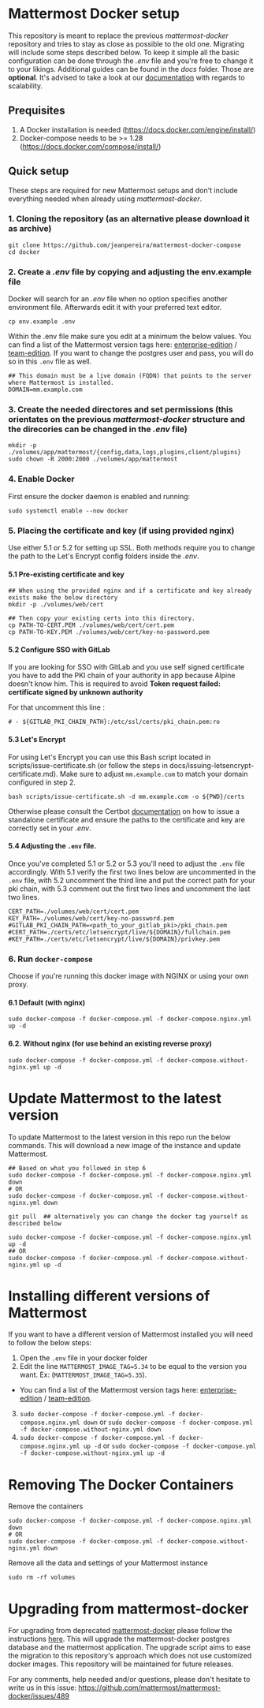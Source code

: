# Mattermost Docker setup

This repository is meant to replace the previous *mattermost-docker* repository and tries to stay as close as possible
to the old one. Migrating will include some steps described below. To keep it
simple all the basic configuration can be done through the *.env* file and you're free to change it to your likings.
Additional guides can be found in the *docs* folder. Those are **optional**.
It's advised to take a look at our [documentation](https://docs.mattermost.com/deployment/scaling.html) with regards to
scalability.

## Prequisites
1. A Docker installation is needed (https://docs.docker.com/engine/install/)
2. Docker-compose needs to be >= 1.28 (https://docs.docker.com/compose/install/)

## Quick setup
These steps are required for new Mattermost setups and don't include everything needed when already using
*mattermost-docker*.

### 1. Cloning the repository (as an alternative please download it as archive)
```
git clone https://github.com/jeanpereira/mattermost-docker-compose
cd docker
```

### 2. Create a *.env* file by copying and adjusting the env.example file
Docker will search for an *.env* file when no option specifies another environment file. Afterwards edit it with your preferred text editor.
```
cp env.example .env
```

Within the .env file make sure you edit at a minimum the below values. You can find a list of the Mattermost version tags here: [enterprise-edition](https://hub.docker.com/r/mattermost/mattermost-enterprise-edition/tags?page=1&ordering=last_updated) / [team-edition](https://hub.docker.com/r/mattermost/mattermost-team-edition/tags?page=1&ordering=last_updated). If you want to change the postgres user and pass, you will do so in this `.env` file as well.

```
## This domain must be a live domain (FQDN) that points to the server where Mattermost is installed.
DOMAIN=mm.example.com
```


### 3. Create the needed directores and set permissions (this orientates on the previous *mattermost-docker* structure and the direcories can be changed in the *.env* file)
```
mkdir -p ./volumes/app/mattermost/{config,data,logs,plugins,client/plugins}
sudo chown -R 2000:2000 ./volumes/app/mattermost
```

### 4. Enable Docker
First ensure the docker daemon is enabled and running:
```
sudo systemctl enable --now docker
```

### 5. Placing the certificate and key (if using provided nginx)
Use either 5.1 or 5.2 for setting up SSL. Both methods require you to change the path to the Let's Encrypt config folders inside the *.env*. 


#### 5.1 Pre-existing certificate and key
```
## When using the provided nginx and if a certificate and key already exists make the below directory
mkdir -p ./volumes/web/cert

## Then copy your existing certs into this directory.
cp PATH-TO-CERT.PEM ./volumes/web/cert/cert.pem
cp PATH-TO-KEY.PEM ./volumes/web/cert/key-no-password.pem
```
#### 5.2 Configure SSO with GitLab
If you are looking for SSO with GitLab and you use self signed certificate you have to add the PKI chain of your authority in app because Alpine doesn't know him. This is required to avoid **Token request failed: certificate signed by unknown authority**

For that uncomment this line :
```
# - ${GITLAB_PKI_CHAIN_PATH}:/etc/ssl/certs/pki_chain.pem:ro
```

#### 5.3 Let's Encrypt
For using Let's Encrypt you can use this Bash script located in scripts/issue-certificate.sh (or follow the steps in docs/issuing-letsencrypt-certificate.md). Make sure to adjust `mm.example.com` to match your domain configured in step 2.
```
bash scripts/issue-certificate.sh -d mm.example.com -o ${PWD}/certs
```
Otherwise please consult the Certbot [documentation](https://certbot.eff.org/instructions) on how to issue a standalone certificate and ensure the paths to the certificate and key are correctly set in your *.env*.

#### 5.4 Adjusting the `.env` file.
Once you've completed 5.1 or 5.2 or 5.3 you'll need to adjust the `.env` file accordingly. With 5.1 verify the first two lines below are uncommented in the `.env` file, with 5.2 uncomment the third line and put the correct path for your pki chain, with 5.3 comment out the first two lines and uncomment the last two lines.

```
CERT_PATH=./volumes/web/cert/cert.pem
KEY_PATH=./volumes/web/cert/key-no-password.pem
#GITLAB_PKI_CHAIN_PATH=<path_to_your_gitlab_pki>/pki_chain.pem
#CERT_PATH=./certs/etc/letsencrypt/live/${DOMAIN}/fullchain.pem
#KEY_PATH=./certs/etc/letsencrypt/live/${DOMAIN}/privkey.pem
```

### 6. Run `docker-compose`
Choose if you're running this docker image with NGINX or using your own proxy.

#### 6.1 Default (with nginx)
```
sudo docker-compose -f docker-compose.yml -f docker-compose.nginx.yml up -d
```

#### 6.2. Without nginx (for use behind an existing reverse proxy)
```
sudo docker-compose -f docker-compose.yml -f docker-compose.without-nginx.yml up -d
```

# Update Mattermost to the latest version
To update Mattermost to the latest version in this repo run the below commands. This will download a new image of the instance and update Mattermost.

```
## Based on what you followed in step 6
sudo docker-compose -f docker-compose.yml -f docker-compose.nginx.yml down
# OR
sudo docker-compose -f docker-compose.yml -f docker-compose.without-nginx.yml down

git pull  ## alternatively you can change the docker tag yourself as described below

sudo docker-compose -f docker-compose.yml -f docker-compose.nginx.yml up -d
## OR
sudo docker-compose -f docker-compose.yml -f docker-compose.without-nginx.yml up -d
```

# Installing different versions of Mattermost
If you want to have a different version of Mattermost installed you will need to follow the below steps:

1. Open the `.env` file in your docker folder
2. Edit the line `MATTERMOST_IMAGE_TAG=5.34` to be equal to the version you want. Ex: (`MATTERMOST_IMAGE_TAG=5.35`).
  - You can find a list of the Mattermost version tags here: [enterprise-edition](https://hub.docker.com/r/mattermost/mattermost-enterprise-edition/tags?page=1&ordering=last_updated) / [team-edition](https://hub.docker.com/r/mattermost/mattermost-team-edition/tags?page=1&ordering=last_updated).
3. `sudo docker-compose -f docker-compose.yml -f docker-compose.nginx.yml down` or `sudo docker-compose -f docker-compose.yml -f docker-compose.without-nginx.yml down`
4. `sudo docker-compose -f docker-compose.yml -f docker-compose.nginx.yml up -d` or `sudo docker-compose -f docker-compose.yml -f docker-compose.without-nginx.yml up -d`

# Removing The Docker Containers
Remove the containers

```
sudo docker-compose -f docker-compose.yml -f docker-compose.nginx.yml down
# OR
sudo docker-compose -f docker-compose.yml -f docker-compose.without-nginx.yml down
```

Remove all the data and settings of your Mattermost instance
```
sudo rm -rf volumes
```

# Upgrading from mattermost-docker

For upgrading from deprecated [mattermost-docker](https://github.com/mattermost/mattermost-docker) please follow the instructions [here](https://github.com/mattermost/docker/blob/main/scripts/UPGRADE.md). 
This will upgrade the mattermost-docker postgres database and the mattermost application. The upgrade script aims to ease the migration to this repository's approach which does not use customized docker images. 
This repository will be maintained for future releases.  

For any comments, help needed and/or questions, please don't hesitate to write us in this issue: https://github.com/mattermost/mattermost-docker/issues/489
